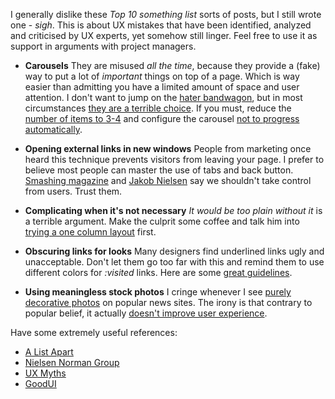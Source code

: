 I generally dislike these *Top 10 something list* sorts of posts, but I still wrote one - *sigh*. This is about UX mistakes that have been identified, analyzed and criticised by UX experts, yet somehow still linger. Feel free to use it as support in arguments with project managers.

- **Carousels**
    They are misused *all the time*, because they provide a (fake) way to put a lot of *important* things on top of a page. Which is way easier than admitting you have a limited amount of space and user attention. I don't want to jump on the [hater bandwagon](http://shouldiuseacarousel.com/), but in most circumstances [they are a terrible choice](//bradfrostweb.com/blog/post/carousels/). If you must, reduce the [number of items to 3-4](//weedygarden.net/2013/01/carousel-stats/) and configure the carousel [not to progress automatically](http://www.nngroup.com/articles/auto-forwarding/).

- **Opening external links in new windows**
    People from marketing once heard this technique prevents visitors from leaving your page. I prefer to believe most people can master the use of tabs and back button. [Smashing magazine](//uxdesign.smashingmagazine.com/2008/07/01/should-links-open-in-new-windows/) and [Jakob Nielsen](//www.nngroup.com/articles/top-10-mistakes-web-design/) say we shouldn't take control from users. Trust them.

- **Complicating when it's not necessary**
	*It would be too plain without it* is a terrible argument. Make the culprit some coffee and talk him into [trying a one column layout](http://goodui.org/#1) first.

- **Obscuring links for looks**
	Many designers find underlined links ugly and unacceptable. Don't let them go too far with this and remind them to use different colors for *:visited* links. Here are some [great guidelines](//www.nngroup.com/articles/guidelines-for-visualizing-links/).

- **Using meaningless stock photos**
	I cringe whenever I see [purely decorative photos](//thehairpin.com/2011/01/women-laughing-alone-with-salad) on popular news sites. The irony is that contrary to popular belief, it actually [doesn't improve user experience](//uxmyths.com/post/705397950/myth-ornamental-graphics-improves-the-users-experience).

Have some extremely useful references:

- [A List Apart](//alistapart.com/topics/user-experience)
- [Nielsen Norman Group](//www.nngroup.com/articles/)
- [UX Myths](//uxmyths.com/)
- [GoodUI](//goodui.org/)
